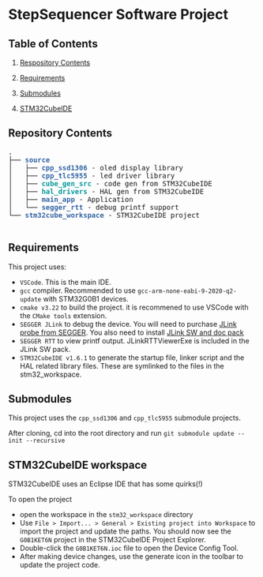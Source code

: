 # StepSequencer Software Project

## Table of Contents
1. [Respository Contents](#Repository-Contents)

2. [Requirements](#Requirements)

3. [Submodules](#Submodules)

4. [STM32CubeIDE](#STM32CubeIDE)



## Repository Contents

<pre><font color="#3465A4"><b>.</b></font> 
├── <font color="#3465A4"><b>source</b></font>
│   ├── <font color="#3465A4"><b>cpp_ssd1306</b></font> - oled display library
│   ├── <font color="#3465A4"><b>cpp_tlc5955</b></font> - led driver library
│   ├── <font color="#06989A"><b>cube_gen_src</b></font> - code gen from STM32CubeIDE
│   ├── <font color="#06989A"><b>hal_drivers</b></font> - HAL gen from STM32CubeIDE
│   ├── <font color="#3465A4"><b>main_app</b></font> - Application
│   └── <font color="#3465A4"><b>segger_rtt</b></font> - debug printf support
└── <font color="#3465A4"><b>stm32cube_workspace</b></font> - STM32CubeIDE project

</pre>

## Requirements

This project uses:

- `VSCode`. This is the main IDE.
- `gcc` compiler. Recommended to use `gcc-arm-none-eabi-9-2020-q2-update` with STM32G0B1 devices.
- `cmake v3.22` to build the project. it is recommened to use VSCode with the `CMake tools` extension.
- `SEGGER JLink` to debug the device. You will need to purchase [JLink probe from SEGGER](https://www.segger.com/products/debug-probes/j-link/).  You also need to install [JLink SW and doc pack](https://www.segger.com/downloads/jlink/)
- `SEGGER RTT` to view printf output. JLinkRTTViewerExe is included in the JLink SW pack.
- `STM32CubeIDE v1.6.1` to generate the startup file, linker script and the HAL related library files. These are symlinked to the files in the stm32_workspace. 

## Submodules

This project uses the `cpp_ssd1306` and `cpp_tlc5955` submodule projects.

After cloning, cd into the root directory and run `git submodule update --init --recursive`

## STM32CubeIDE workspace

STM32CubeIDE uses an Eclipse IDE that has some quirks(!)

To open the project

- open the workspace in the `stm32_workspace` directory
- Use `File > Import... > General > Existing project into Workspace` to import the project and update the paths. You should now see the `G0B1KET6N` project in the STM32CubeIDE Project Explorer.
- Double-click the `G0B1KET6N.ioc` file to open the Device Config Tool.
- After making device changes, use the generate icon in the toolbar to update the project code.
